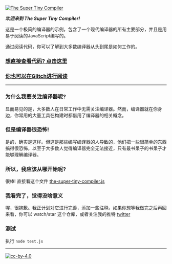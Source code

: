 [![The Super Tiny Compiler](https://cloud.githubusercontent.com/assets/952783/21579290/5755288a-cf75-11e6-90e0-029529a44a38.png)](the-super-tiny-compiler.js)

***欢迎来到 The Super Tiny Compiler!***

这是一个极简的编译器的示例，包含了一个现代编译器的所有主要部分，并且是用易于阅读的JavaScript编写的。

通过阅读代码，你可以了解到大多数编译器从头到尾是如何工作的。

### [想直接查看代码? 点击这里](the-super-tiny-compiler.js)

### [你也可以在Glitch进行阅读](https://the-super-tiny-compiler.glitch.me/)

---

### 为什么我要关注编译器呢?

显而易见的是，大多数人在日常工作中无需关注编译器。然而，编译器就在你身边，你常用的大量工具在构建时都借用了编译器的相关概念。

### 但是编译器很恐怖!

是的，确实是这样。但这是那些编写编译器的人导致的，他们把一些很简单的东西搞得很恐怖，以至于大多数人觉得编译器完全无法接近，只有最书呆子的书呆子才能够理解编译器。

### 所以，我应该从哪开始呢?

很棒! 直接看这个文件 [the-super-tiny-compiler.js](the-super-tiny-compiler.js)

### 我看完了，觉得没啥意义

喔，很抱歉。我正计划对它进行完善，添加一些注释。如果你想等我做完之后再回来看，你可以 watch/star 这个仓库，或者关注我的推特 [twitter](https://twitter.com/thejameskyle)

### 测试

执行 `node test.js`

---

[![cc-by-4.0](https://licensebuttons.net/l/by/4.0/80x15.png)](http://creativecommons.org/licenses/by/4.0/)
